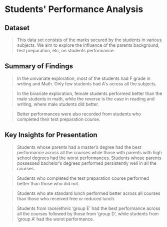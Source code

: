 # Students' Performance Analysis                                                          

## Dataset

> This data set consists of the marks secured by the students in various subjects. We aim to explore the influence of the parents background, test preparation, etc, on students performance.


## Summary of Findings
> In the univariate exploration, most of the students had F grade in writing and Math. Only few students had A's across all the subjects.

> In the bivariate exploration, female students performed better than the male students in math, while the reverse is the case in reading and writing, where male students did better.

> Better performances were also recorded from students who completed their test preparation course.


## Key Insights for Presentation

> Students whose parents had a master’s degree had the best performance across all the courses while those with parents with high school degrees had the worst performances. Students whose parents possessed bachelor’s degrees performed persistently well in all the courses.

> Students who completed the test preparation course performed better than those who did not.

> Students who ate standard lunch performed better across all courses than those who received free or reduced lunch.

> Students from race/ethnic ‘group E’ had the best performance across all the courses followed by those from ‘group D’, while students from ‘group A’ had the worst performance.
